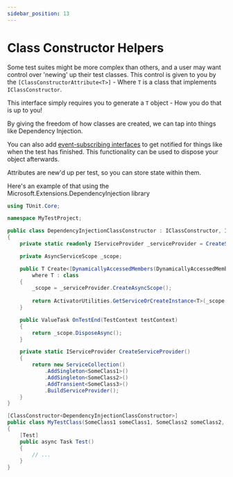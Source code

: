 ```yaml
---
sidebar_position: 13
---
```


# Class Constructor Helpers

Some test suites might be more complex than others, and a user may want control over 'newing' up their test classes.
This control is given to you by the `[ClassConstructorAttribute<T>]` - Where `T` is a class that implements `IClassConstructor`.

This interface simply requires you to generate a `T` object - How you do that is up to you!

By giving the freedom of how classes are created, we can tap into things like Dependency Injection.

You can also add [event-subscribing interfaces](event-subscribing.md) to get notified for things like when the test has finished. This functionality can be used to dispose your object afterwards.

Attributes are new'd up per test, so you can store state within them.

Here's an example of that using the Microsoft.Extensions.DependencyInjection library

```csharp
using TUnit.Core;

namespace MyTestProject;

public class DependencyInjectionClassConstructor : IClassConstructor, ITestEndEvent
{
    private static readonly IServiceProvider _serviceProvider = CreateServiceProvider();

    private AsyncServiceScope _scope;

    public T Create<[DynamicallyAccessedMembers(DynamicallyAccessedMemberTypes.PublicConstructors)] T>(ClassConstructorMetadata classConstructorMetadata)
        where T : class
    {
        _scope = _serviceProvider.CreateAsyncScope();
        
        return ActivatorUtilities.GetServiceOrCreateInstance<T>(_scope.ServiceProvider);
    }

    public ValueTask OnTestEnd(TestContext testContext)
    { 
        return _scope.DisposeAsync();
    }

    private static IServiceProvider CreateServiceProvider()
    {
        return new ServiceCollection()
            .AddSingleton<SomeClass1>()
            .AddSingleton<SomeClass2>()
            .AddTransient<SomeClass3>()
            .BuildServiceProvider();
    }
}

[ClassConstructor<DependencyInjectionClassConstructor>]
public class MyTestClass(SomeClass1 someClass1, SomeClass2 someClass2, SomeClass3 someClass3)
{
    [Test]
    public async Task Test()
    {
        // ...
    }
}
```
